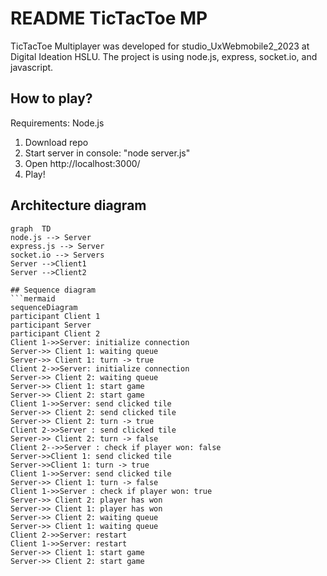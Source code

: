 
# README TicTacToe MP
TicTacToe Multiplayer was developed for studio_UxWebmobile2_2023 at Digital Ideation HSLU. The project is using node.js, express, socket.io, and javascript. 

## How to play?
Requirements: Node.js

1.  Download repo
2.  Start server in console: "node server.js"
3.  Open http://localhost:3000/
4.  Play!

## Architecture diagram
```mermaid
graph  TD
node.js --> Server
express.js --> Server
socket.io --> Servers
Server -->Client1
Server -->Client2

## Sequence diagram
```mermaid
sequenceDiagram
participant Client 1
participant Server
participant Client 2
Client 1->>Server: initialize connection
Server->> Client 1: waiting queue
Server->> Client 1: turn -> true 
Client 2->>Server: initialize connection
Server->> Client 2: waiting queue
Server->> Client 1: start game
Server->> Client 2: start game
Client 1->>Server: send clicked tile
Server->> Client 2: send clicked tile
Server->> Client 2: turn -> true
Client 2->>Server : send clicked tile
Server->> Client 2: turn -> false
Client 2-->>Server : check if player won: false
Server->>Client 1: send clicked tile
Server->>Client 1: turn -> true
Client 1->>Server: send clicked tile
Server->> Client 1: turn -> false
Client 1->>Server : check if player won: true
Server->> Client 2: player has won
Server->> Client 1: player has won
Server->> Client 2: waiting queue
Server->> Client 1: waiting queue
Client 2->>Server: restart
Client 1->>Server: restart
Server->> Client 1: start game
Server->> Client 2: start game

